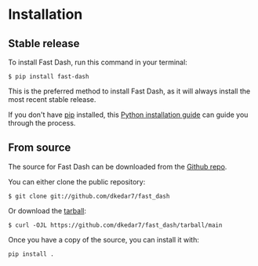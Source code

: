 # Installation

## Stable release

To install Fast Dash, run this command in your
terminal:

<div class="termy">

``` console
$ pip install fast-dash
```

</div>

This is the preferred method to install Fast Dash, as it will always install the most recent stable release.

If you don't have [pip][] installed, this [Python installation guide][]
can guide you through the process.

## From source

The source for Fast Dash can be downloaded from
the [Github repo][].

You can either clone the public repository:

<div class="termy">

``` console
$ git clone git://github.com/dkedar7/fast_dash
```

</div>

Or download the [tarball][]:

<div class="termy">

``` console
$ curl -OJL https://github.com/dkedar7/fast_dash/tarball/main
```

</div>

<div class="termy">

</div>


Once you have a copy of the source, you can install it with:


``` console
pip install .
```


  [pip]: https://pip.pypa.io
  [Python installation guide]: http://docs.python-guide.org/en/latest/starting/installation/
  [Github repo]: https://github.com/dkedar7/fast_dash
  [tarball]: https://github.com/dkedar7/fast_dash/tarball/main

